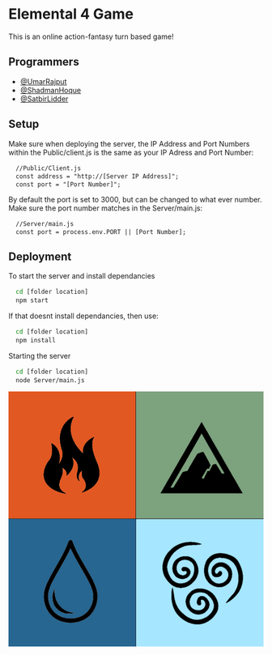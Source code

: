 
# Elemental 4 Game

This is an online action-fantasy turn based game! 

## Programmers

- [@UmarRajput](https://github.com/umarraj008)
- [@ShadmanHoque](https://github.com/shadhoq26)
- [@SatbirLidder](https://github.com/SSLidder)
## Setup

Make sure when deploying the server, the IP Address and Port Numbers within the Public/client.js is the same as your IP Adress and Port Number:
```
  //Public/Client.js
  const address = "http://[Server IP Address]";
  const port = "[Port Number]";
```

By default the port is set to 3000, but can be changed to what ever number.
Make sure the port number matches in the Server/main.js:
```
  //Server/main.js
  const port = process.env.PORT || [Port Number];
```

## Deployment

To start the server and install dependancies

```bash
  cd [folder location]
  npm start
```

If that doesnt install dependancies, then use:
```bash
  cd [folder location]
  npm install
```

Starting the server
```bash
  cd [folder location]
  node Server/main.js
```

![Logo](https://github.com/umarraj008/Elemental4Game/blob/main/Public/resources/images/Elemental4Logo.png?raw=true)

